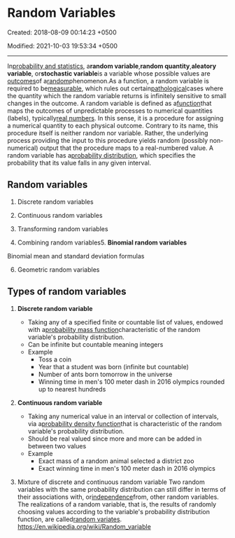 # Random Variables

Created: 2018-08-09 00:14:23 +0500

Modified: 2021-10-03 19:53:34 +0500

---

In[probability and statistics](https://en.wikipedia.org/wiki/Probability_and_statistics), a**random variable**,**random quantity**,**aleatory variable**, or**stochastic variable**is a variable whose possible values are [outcomes](https://en.wikipedia.org/wiki/Outcome_(probability))of a[random](https://en.wikipedia.org/wiki/Randomness)phenomenon.As a function, a random variable is required to be[measurable](https://en.wikipedia.org/wiki/Measurable_function), which rules out certain[pathological](https://en.wikipedia.org/wiki/Pathological_(mathematics))cases where the quantity which the random variable returns is infinitely sensitive to small changes in the outcome.
A random variable is defined as a[function](https://en.wikipedia.org/wiki/Function_(mathematics))that maps the outcomes of unpredictable processes to numerical quantities (labels), typically[real numbers](https://en.wikipedia.org/wiki/Real_numbers). In this sense, it is a procedure for assigning a numerical quantity to each physical outcome. Contrary to its name, this procedure itself is neither random nor variable. Rather, the underlying process providing the input to this procedure yields random (possibly non-numerical) output that the procedure maps to a real-numbered value.
A random variable has a[probability distribution](https://en.wikipedia.org/wiki/Probability_distribution), which specifies the probability that its value falls in any given interval.

## Random variables

1. Discrete random variables

2. Continuous random variables

3. Transforming random variables

4. Combining random variables5.  **Binomial random variables**

Binomial mean and standard deviation formulas

6. Geometric random variables

## Types of random variables

1. **Discrete random variable**
    - Taking any of a specified finite or countable list of values, endowed with a[probability mass function](https://en.wikipedia.org/wiki/Probability_mass_function)characteristic of the random variable's probability distribution.
    - Can be infinite but countable meaning integers
    - Example
        - Toss a coin
        - Year that a student was born (infinite but countable)
        - Number of ants born tomorrow in the universe
        - Winning time in men's 100 meter dash in 2016 olympics rounded up to nearest hundreds

2. **Continuous random variable**
    - Taking any numerical value in an interval or collection of intervals, via a[probability density function](https://en.wikipedia.org/wiki/Probability_density_function)that is characteristic of the random variable's probability distribution.
    - Should be real valued since more and more can be added in between two values
    - Example
        - Exact mass of a random animal selected a district zoo
        - Exact winning time in men's 100 meter dash in 2016 olympics
3. Mixture of discrete and continuous random variable
Two random variables with the same probability distribution can still differ in terms of their associations with, or[independence](https://en.wikipedia.org/wiki/Independence_(probability_theory))from, other random variables. The realizations of a random variable, that is, the results of randomly choosing values according to the variable's probability distribution function, are called[random variates](https://en.wikipedia.org/wiki/Random_variate).
<https://en.wikipedia.org/wiki/Random_variable>
